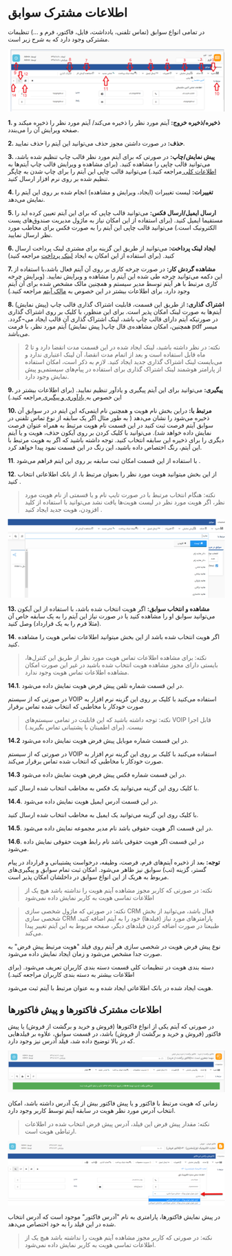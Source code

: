 # اطلاعات مشترک سوابق


در تمامی ‌انواع سوابق (تماس تلفنی، یادداشت، فایل، فاکتور، فرم و ...) تنظیمات مشترکی وجود دارد که به شرح زیر است.

![](savabegh1.png)

**1. ذخیره/ذخیره خروج:** آیتم مورد نظر را ذخیره می‌کند/ آیتم مورد نظر را ذخیره میکند و صفحه ویرایش آن را می‌بندد.

**2. حذف:** در صورت داشتن مجوز حذف می‌توانید این آیتم را حذف نمایید.

**3. پیش نمایش/چاپ:** در صورتی که برای آیتم مورد نظر قالب چاپ تنظیم شده باشد، می‌توانید قالب چاپی را مشاهده کنید. (برای مشاهده و ویرایش قالب چاپ آیتم‌ها به[ اطلاعات کلی ](https://github.com/1stco/PayamGostarDocs/blob/master/Help/Settings/Personalization-crm/Overview/General-information%2FGeneral-information.md)مراجعه کنید.) می‌توانید قالب چاپی این آیتم را برای چاپ شدن به چاپگر تنظیم شده بر روی نرم افزار ارسال کنید.

**4. تغییرات:** لیست تغییرات (ایجاد، ویرایش و مشاهده) انجام شده بر روی این آیتم را نمایش می‌دهد.

**5. ارسال ایمیل/ارسال فکس:** می‌توانید قالب چاپی که برای این آیتم تعیین کرده اید را مستقیما ایمیل کنید. (برای استفاده از این امکان نیاز به ماژول مدیریت صندوق‌های پست الکترونیک است.) می‌توانید قالب چاپی این آیتم را به صورت فکس برای مخاطب مورد نظر ارسال نمایید.

**6. ایجاد لینک پرداخت:** می‌توانید از طریق این گزینه برای مشتری لینک پرداخت ارسال کنید. (برای استفاده از این امکان به ایجاد [لینک پرداخت](https://github.com/1stco/PayamGostarDocs/blob/master/Help/Integrated-bank/Database/Payment-links/Payment-links.md) مراجعه کنید)

**7. مشاهده گردش کار:** در صورت چرخه کاری بر روی آن آیتم فعال باشد،با استفاده از  این دکمه می‌توانید چرخه طی شده این آیتم را مشاهده و ویرایش نمایید. (ویرایش چرخه کاری مرتبط با هر آیتم توسط مدیر سیستم و همچنین مالک مشخص شده برای آن آیتم وجود دارد. برای اطلاعات بیشتر در این خصوص به [مالک آیتم](https://github.com/1stco/PayamGostarDocs/blob/master/Help/Settings/Personalization-crm/Overview/General-information/Item-owner/Item-owner.md) مراجعه کنید.)

**8.   اشتراک گذاری:** از طریق این قسمت، قابلیت اشتراک گذاری قالب چاپ (پیش نمایش) آیتم‌ها به صورت لینک امکان پذیر است. 
برای این منظور، با کلیک بر روی اشتراک گذاری در صورتیکه آیتم دارای قالب چاپ باشد، لینک اشتراک گذاری آن قالب ایجاد می¬گردد.
همچنین، امکان مشاهده‌ی قال چاپ( پیش نمایش) آیتم مورد نظر، با فرمت pdf میسر می‌باشد.


> نکته: در نظر داشته باشید، لینک ایجاد شده در این قسمت مدت انقضا دارد و تا 2 ماه قابل استفاده است و بعد از اتمام مدت انقضا، آن لینک اعتباری ندارد و می‌بایست لینک اشتراک گذاری جدید ایجاد کنید.
لازم به ذکر است، امکان استفاده از پارامتر هوشمند لینک اشتراک گذاری برای استفاده در پیام‌های سیستمی‌و پیش نمایش وجود دارد.

**9. پیگیری:** می‌توانید برای این آیتم پیگیری و یادآور تنظیم نمایید. (برای اطلاعات بیشتر در این خصوص  به[ یادآوری و پیگیری  ](https://github.com/1stco/PayamGostarDocs/blob/master/Help/Integrated-bank/Database/General-specifications/Reminder-and-follow-up/Reminder-and-follow-up.md)مراجعه کنید.)

**10. مرتبط با:** دراین بخش نام  هویت و همچنین نام ایتمی‌که این ایتم در در سوابق آن ذخیره می‌شود را نشان می‌دهد ( به طور مثال اگر یک سابقه از نوع تماس تلفنی در سوابق آیتم فرصت ثبت کنید در این قسمت نام هویت مرتبط به همراه عنوان فرصت نمایش داده خواهد شد). می‌توانید با کلیک کردن بر روی آیکون حذف، هویت و یا آیتم دیگری را برای ذخیره این سابقه انتخاب کنید. توجه داشته باشید که اگر به هویت مرتبط با این آیتم، رنگ اختصاص داده باشید، این رنگ در این قسمت نمود پیدا خواهد کرد.

**11**. با استفاده از این قسمت امکان ثبت سابقه بر روی این ایتم فراهم می‌شود .

**12**. از این بخش میتوانید هویت مورد نظر را بعنوان مرتبط با، از بانک اطلاعاتی انتخاب کنید .

> نکته: هنگام انتخاب مرتبط با در صورت تایپ نام و یا قسمتی از نام هویت مورد نظر، اگر هویت مورد نظر در لیست هویت‌ها یافت نشد می‌توانید با استفاده از کلید افزودن، هویت جدید ایجاد کنید .


![](mortabetba.png)


**13. مشاهده و انتخاب سوابق:** اگر هویت انتخاب شده باشد، با استفاده از این آیکون می‌توانید سوابق او را مشاهده کنید یا در صورت نیاز این آیتم را به یک سابقه خاص آن (مثلا فرم را به یک قرارداد) وصل کنید.

**14**. اگر هویت انتخاب شده باشد از این بخش میتوانید اطلاعات تماس هویت را مشاهده کنید.

> نکته: برای مشاهده اطلاعات تماس هویت مورد نظر از طریق این کنترل‌ها، بایستی دارای مجوز مشاهده هویت انتخاب شده باشید در غیر این صورت امکان مشاهده اطلاعات تماس هویت وجود ندارد.

**14.1**. در این قسمت شماره تلفن پیش فرض هویت نمایش داده می‌شود.

در صورتی که از سیستم VOIP استفاده می‌کنید با کلیک بر روی این گزینه نرم افزار به صورت خودکار با مخاطبی که انتخاب شده تماس برقرار

> نکته: توجه داشته باشید که این قابلیت در تمامی ‌سیستم‌های VOIP قابل اجرا نیست. (برای اطمینان با پشتیبانی تماس بگیرید.)

**14.2** در این قسمت شماره موبایل پیش فرض هویت نمایش داده می‌شود.

در صورتی که از سیستم VOIP استفاده می‌کنید با کلیک بر روی این گزینه نرم افزار به صورت خودکار با مخاطبی که انتخاب شده تماس برقرار می‌کند.

**14.3** در این قسمت شماره فکس پیش فرض هویت نمایش داده می‌شود.

با کلیک روی این گزینه می‌توانید یک فکس به مخاطب انتخاب شده ارسال کنید.

**14.4**. در این قسمت آدرس ایمیل هویت نمایش داده می‌شود.

با کلیک روی این گزینه می‌توانید یک ایمیل به مخاطب انتخاب شده ارسال کنید.

**14.5**. در این قسمت اگر هویت حقوقی باشد نام مدیر مجموعه نمایش داده می‌شود.

**14.6**. در این قسمت اگر هویت حقوقی باشد نام رابط هویت حقوقی نمایش داده می‌شود.

**توجه:** بعد از ذخیره آیتم‌های فرم، فرصت، وظیفه، درخواست پشتیبانی و قرارداد در پیام گستر، گزینه (تب) سوابق نیز ظاهر می‌شود. امکان ثبت تمام سوابق و پیگیری‌های مربوط به هریک از این انواع سوابق در داخلشان امکان پذیر است.

> نکته:  در صورتی که کاربر مجوز مشاهده آیتم هویت را نداشته باشد هیچ یک از اطلاعات تماسی هویت به کاربر نمایش داده نمی‌شود

> نکته: در صورتی که ماژول شخصی سازی CRM فعال باشد، می‌توانید از بخش شخصی سازی CRM پارامترهای مورد نیاز (فیلدها) خود را به آیتم اضافه کنید. طبیعتا در صورت اضافه کردن فیلدهای دیگر، صفحه مربوط به این آیتم تغییر پیدا می‌کند.


نوع پیش فرض هویت در شخصی سازی هر آیتم روی فیلد "هویت مرتبط پیش فرض" به صورت جدا مشخص می‌شود و زمان ایجاد نمایش داده می‌شود.

دسته بندی هویت در تنظیمات کلی قسمت دسته بندی کاربران تعریف می‌شود. (برای اطلاعات بیشتر به دسته بندی کاربران مراجعه کنید.)

هویت ایجاد شده در بانک اطلاعاتی ایجاد شده و به عنوان مرتبط با آیتم ثبت می‌شود.

 
## اطلاعات مشترک فاکتورها و پیش فاکتورها

 در صورتی که آیتم یکی از انواع فاکتورها (فروش و خرید و برگشت از فروش) یا پیش فاکتور (فروش و خرید و برگشت از فروش) باشد، در قسمت سوابق، علاوه بر فیلدهایی که در بالا توضیح داده شد، فیلد آدرس نیز وجود دارد.
 
 ![](1.png)
 
 زمانی که هویت مرتبط با فاکتور و یا پیش فاکتور بیش از یک آدرس داشته باشد، امکان انتخاب آدرس مورد نظر هویت در سابقه آیتم توسط کاربر وجود دارد.

> نکته: مقدار پیش فرض این فیلد، آدرس پیش فرض انتخاب شده در اطلاعات ارتباطی هویت است.

![](2.png)

در پیش نمایش فاکتور‌ها، پارامتری به نام "آدرس فاکتور" موجود است که آدرس انتخاب شده در این فیلد را به خود اختصاص می‌دهد.

> نکته: در صورتی که کاربر مجوز مشاهده آیتم هویت را نداشته باشد هیچ یک از اطلاعات تماسی هویت به کاربر نمایش داده نمی‌شود.
